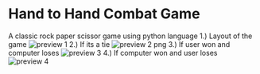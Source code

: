 # Hand to Hand Combat Game
A classic rock paper scissor game using python language
1.) Layout of the game 
![preview 1 ](https://github.com/RahulSharma2109/Rock-Paper-scissor-game/assets/91956095/6203cc87-6fbc-4c1b-9d2a-42526bbd2fb6)
2.) If its a tie 
![preview 2  png ](https://github.com/RahulSharma2109/Rock-Paper-scissor-game/assets/91956095/4895712b-12d0-4f57-b523-0aeb154c3e84)
3.) If user won and computer loses
![preview 3](https://github.com/RahulSharma2109/Rock-Paper-scissor-game/assets/91956095/4b81307e-88f7-45f7-8c89-1e0835468dc7)
4.) If computer won and user loses
![preview 4](https://github.com/RahulSharma2109/Rock-Paper-scissor-game/assets/91956095/90cc0d41-19e8-424f-9f98-8e41f8961eab)
